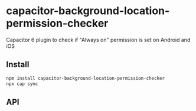 # capacitor-background-location-permission-checker

Capacitor 6 plugin to check if "Always on" permission is set on Android and iOS

## Install

```bash
npm install capacitor-background-location-permission-checker
npx cap sync
```

## API

<docgen-index></docgen-index>

<docgen-api>
<!-- run docgen to generate docs from the source -->
<!-- More info: https://github.com/ionic-team/capacitor-docgen -->
</docgen-api>
